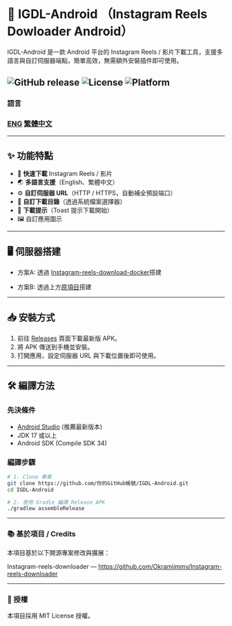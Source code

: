 # 📱 IGDL-Android （Instagram Reels Dowloader Android）

IGDL-Android 是一款 Android 平台的 Instagram Reels / 影片下載工具，支援多語言與自訂伺服器端點，簡單高效，無需額外安裝插件即可使用。

![GitHub release](https://img.shields.io/github/v/release/zh1030283726/IGDL-Android)
![License](https://img.shields.io/github/license/zh1030283726/IGDL-Android)
![Platform](https://img.shields.io/badge/platform-Android-green)
---
### 語言
### [ENG](/README_EN.md) [繁體中文](/README.md)
---

## ✨ 功能特點
- 🚀 **快速下載** Instagram Reels / 影片
- 🌏 **多語言支援**（English、繁體中文）
- ⚙️ **自訂伺服器 URL**（HTTP / HTTPS，自動補全預設端口）
- 📂 **自訂下載目錄**（透過系統檔案選擇器）
- 📢 **下載提示**（Toast 提示下載開始）
- 🖼️ 自訂應用圖示

---
## 🖥️ 伺服器搭建
- 方案A:
    透過 [Instagram-reels-download-docker](https://github.com/zh1030283726/Instagram-reels-download-docker)搭建

- 方案B:
    透過上方[原項目](https://github.com/Okramjimmy/Instagram-reels-downloader)搭建
---
## 📥 安裝方式
1. 前往 [Releases](https://github.com/你的GitHub帳號/IGDL-Android/releases) 頁面下載最新版 APK。
2. 將 APK 傳送到手機並安裝。
3. 打開應用，設定伺服器 URL 與下載位置後即可使用。

---

## 🛠️ 編譯方法

### 先決條件
- [Android Studio](https://developer.android.com/studio) (推薦最新版本)
- JDK 17 或以上
- Android SDK (Compile SDK 34)

### 編譯步驟
```bash
# 1. Clone 專案
git clone https://github.com/你的GitHub帳號/IGDL-Android.git
cd IGDL-Android

# 2. 使用 Gradle 編譯 Release APK
./gradlew assembleRelease
```
---

### 📚 基於項目 / Credits
本項目基於以下開源專案修改與擴展：

Instagram-reels-downloader — https://github.com/Okramjimmy/Instagram-reels-downloader

---

### 🧾 授權
本項目採用 MIT License 授權。

